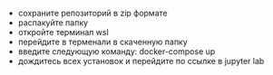- сохраните репозиторий в zip формате 
- распакуйте папку 
- откройте терминал wsl 
- перейдите в терменали в скаченную папку 
- введите следующую команду: docker-compose up
- дождитесь всех установок и перейдите по ссылке в jupyter lab
